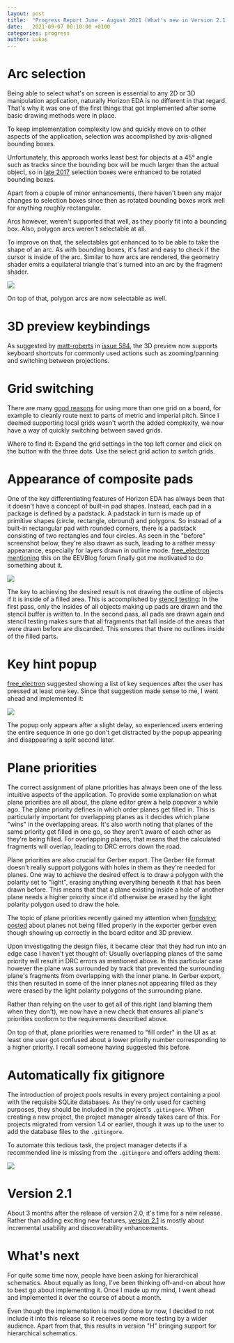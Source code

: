 ```yaml
---
layout: post
title:  "Progress Report June - August 2021 (What's new in Version 2.1)"
date:   2021-09-07 00:10:00 +0100
categories: progress
author: Lukas
---
```



# Arc selection

Being able to select what's on screen is essential to any 2D or 3D 
manipulation application, naturally Horizon EDA is no different in that regard. 
That's why it was one of the first things that got implemented after 
some basic drawing methods were in place.

To keep implementation complexity low and quickly move on to other 
aspects of the application, selection was accomplished by axis-aligned 
bounding boxes.

Unfortunately, this approach works least best for objects at a 45° 
angle such as tracks since the bounding box will be much larger than the actual object, 
so in [late 
2017](https://github.com/horizon-eda/horizon/commit/d02a26faa71e45e4d101c36a91c524b3149b5272)
selection boxes were enhanced to be rotated bounding boxes.

Apart from a couple of minor enhancements, there haven't been any major 
changes to selection boxes since then as rotated bounding boxes work well for 
anything roughly rectangular.

Arcs however, weren't supported that well, as they poorly fit into a 
bounding box. Also, polygon arcs weren't selectable at all.

To improve on that, the selectables got enhanced to to be able to take 
the shape of an arc. As with bounding boxes, it's fast and easy to 
check if the cursor is inside of the arc. Similar to how arcs are 
rendered, the geometry shader emits a equilateral triangle that's 
turned into an arc by the fragment shader.

![ ](/assets/arc-sel.png)

On top of that, polygon arcs are now selectable as well.

# 3D preview keybindings

As suggested by [matt-roberts](https://github.com/matt-roberts) in 
[issue 584](https://github.com/horizon-eda/horizon/issues/584), the 3D preview now supports 
keyboard shortcuts for commonly used actions such as zooming/panning 
and switching between projections.

# Grid switching

There are many [good 
reasons](https://github.com/horizon-eda/horizon/issues/592) for using more than one grid on a board, 
for example to cleanly route next to parts of metric and imperial 
pitch. Since I deemed supporting local grids wasn't worth the 
added complexity, we now have a way of quickly switching between saved 
grids.

Where to find it: Expand the grid settings in the top left corner and 
click on the button with the three dots. Use the select grid action to 
switch grids.

# Appearance of composite pads

One of the key differentiating features of Horizon EDA has always been 
that it doesn't have a concept of built-in pad shapes. Instead, each 
pad in a package is defined by a padstack. A padstack in turn is made 
up of primitive shapes (circle, rectangle, obround) and polygons. So 
instead of a built-in rectangular pad with rounded corners, there is a 
padstack consisting of two rectangles and four circles. As seen in the 
"before" screenshot below, they're also drawn as such, leading to a 
rather messy appearance, especially for layers drawn in outline mode. 
[free_electron](https://www.eevblog.com/forum/index.php?action=profile;u=446)
[mentioning](https://www.eevblog.com/forum/eda/horizon-eda-version-1-0!/msg3590446/#msg3590446) this on the EEVBlog forum finally got me motivated to do 
something about it. 

![ ](/assets/comp-pads.png)


The key to achieving the desired result is not drawing the outline of 
objects if it is inside of a filled area. This is accomplished 
by [stencil 
testing](https://learnopengl.com/Advanced-OpenGL/Stencil-testing): In 
the first pass, only the insides of all objects making up pads are drawn 
and the stencil buffer is written to. In the second pass, all pads are 
drawn again and stencil testing makes sure that all fragments that 
fall inside of the areas that were drawn before are discarded. This 
ensures that there no outlines inside of the filled parts.

# Key hint popup

[free_electron](https://www.eevblog.com/forum/index.php?action=profile;u=446) suggested showing a list of 
key sequences after the user has pressed at least one key. Since that 
suggestion made sense to me, I went ahead and implemented it:

![ ](/assets/key-hint.png)

The popup only appears after a slight delay, so experienced users 
entering the entire sequence in one go don't get distracted by the 
popup appearing and disappearing a split second later.

# Plane priorities

The correct assignment of plane priorities has always been one of the 
less intuitive aspects of the application. To provide some explanation 
on what plane priorities are all about, the plane editor grew a help 
popover a while ago. The plane priority defines in which order planes 
get filled in. This is particularly important for overlapping planes as 
it decides which plane "wins" in the overlapping areas. It's also worth 
noting that planes of the same priority get filled in one go, so they aren't 
aware of each other as they're being filled. For overlapping planes, 
that means that the calculated fragments will overlap, leading to DRC 
errors down the road.

Plane priorities are also crucial for Gerber export. The Gerber file 
format doesn't really support polygons with 
holes in them as they're needed for planes. One way to achieve the 
desired effect is to draw a polygon with the polarity set to "light", 
erasing anything everything beneath it that has been drawn before. This 
means that that a plane existing inside a hole of another plane needs a 
higher priority since it'd otherwise be erased by the light polarity 
polygon used to draw the hole.

The topic of plane priorities recently gained my attention when [frmdstryr 
posted](https://horizon-eda.discourse.group/t/help-some-polygon-filled-areas-not-showing-up-in-gerber-file/80)
about planes not being filled properly in the exporter gerber even 
though showing up correctly in the board editor and 3D preview.

Upon investigating the design files, it became clear that they had run 
into an edge case I haven't yet thought of: Usually overlapping planes 
of the same priority will result in DRC errors as mentioned above. In 
this particular case however the plane was surrounded by track that 
prevented the surrounding plane's fragments from overlapping with the 
inner plane. In Gerber export, this then resulted in some of the inner 
planes not appearing filled as they were erased by the light polarity 
polygons of the surrounding plane.

Rather than relying on the user to get all of this right (and blaming 
them when they don't), we now have a 
new check that ensures all plane's priorities conform to the 
requirements described above.

On top of that, plane priorities were renamed to "fill order" in the UI 
as at least one user got confused about a lower priority number 
corresponding to a higher priority. I recall someone having suggested 
this before. 

# Automatically fix gitignore

The introduction of project pools results in every project containing a 
pool with the requisite SQLite databases. As they're only used for 
caching purposes, they should be included in the project's 
`.gitingore`. When creating a new project, the project manager already 
takes care of this. For projects migrated from version 1.4 or earlier, 
though it was up to the user to add the database files to the 
`.gitingore`.

To automate this tedious task, the project manager detects if a 
recommended line is missing from the `.gitingore` and offers adding 
them:

![ ](/assets/gitignore-bar.png)

# Version 2.1

About 3 months after the release of version 2.0, it's time for a new 
release. Rather than adding exciting new features, [version
2.1](https://github.com/horizon-eda/horizon/releases/tag/v2.1.0)
is mostly about incremental usability and discoverability enhancements.

# What's next

For quite some time now, people have been asking for 
hierarchical schematics. About equally as long, I've been thinking 
off-and-on about how to best go about implementing it. Once I made up 
my mind, I went ahead and implemented it over the course of about a 
month.

Even though the implementation is mostly done by now, I decided to not 
include it into this release so it receives some more testing by a 
wider audience. Apart from that, this results in version "H" 
bringing support for hierarchical schematics. 
